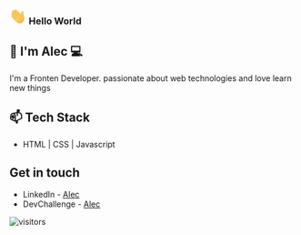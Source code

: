 ### <img src="https://raw.githubusercontent.com/ABSphreak/ABSphreak/master/gifs/Hi.gif" width="30px"> Hello World 
## 👋 I'm Alec 💻
I'm a Fronten Developer. passionate about web technologies and love learn new things

## 📫 Tech Stack

* HTML | CSS | Javascript

## Get in touch
- LinkedIn - [Alec](https://www.linkedin.com/in/brandon-alexei-alvarez-ab5b53173/)
- DevChallenge - [Alec](https://portfolio.devchallenges.io/AlecANL)


![visitors](https://visitor-badge.glitch.me/badge?page_id=AlecANL/AlecANL)
<!--
**AlecANL/AlecANL** is a ✨ _special_ ✨ repository because its `README.md` (this file) appears on your GitHub profile.

-->
